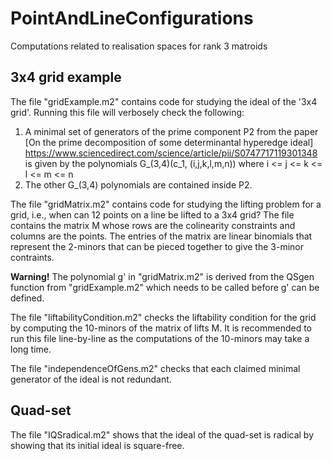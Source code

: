 # PointAndLineConfigurations
Computations related to realisation spaces for rank 3 matroids

## 3x4 grid example
The file "gridExample.m2" contains code for studying the ideal of the '3x4 grid'. Running this file will verbosely check the following:
1. A minimal set of generators of the prime component P2 from the paper [On the prime decomposition of some determinantal hyperedge ideal] https://www.sciencedirect.com/science/article/pii/S0747717119301348 is given by the polynomials G_(3,4)(c_1, (i,j,k,l,m,n)) where i <= j <= k <= l <= m <= n
2. The other G_(3,4) polynomials are contained inside P2.

The file "gridMatrix.m2" contains code for studying the lifting problem for a grid, i.e., when can 12 points on a line be lifted to a 3x4 grid?
The file contains the matrix M whose rows are the colinearity constraints and columns are the points. The entries of the matrix are linear binomials that
represent the 2-minors that can be pieced together to give the 3-minor contraints.

**Warning!** The polynomial g' in "gridMatrix.m2" is derived from the QSgen function from "gridExample.m2" which needs to be called before g' can be defined.

The file "liftabilityCondition.m2" checks the liftability condition for the grid by computing the 10-minors of the matrix of lifts M. It is recommended to run this file line-by-line as the computations of the 10-minors may take a long time.

The file "independenceOfGens.m2" checks that each claimed minimal generator of the ideal is not redundant.

## Quad-set

The file "IQSradical.m2" shows that the ideal of the quad-set is radical by showing that its initial ideal is square-free.
